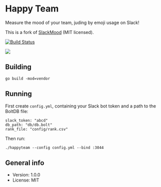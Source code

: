 # Happy Team


Measure the mood of your team, juding by emoji usage on Slack!

This is a fork of [SlackMood](https://github.com/YoSmudge/SlackMood) (MIT licensed).

[![Build Status](https://travis-ci.com/xyproto/happyteam.svg?branch=master)](https://travis-ci.com/xyproto/happyteam)

![](https://s3.amazonaws.com/f.cl.ly/items/0E3W453j2I44451b441x/Screen%20Shot%202016-05-31%20at%2015.01.18.png?v=7d9a7302)

## Building

    go build -mod=vendor

## Running

First create `config.yml`, containing your Slack bot token and a path to the BoltDB file:

```
slack_token: "abcd"
db_path: "db/db.bolt"
rank_file: "config/rank.csv"
```

Then run:

    ./happyteam --config config.yml --bind :3044

## General info

* Version: 1.0.0
* License: MIT
